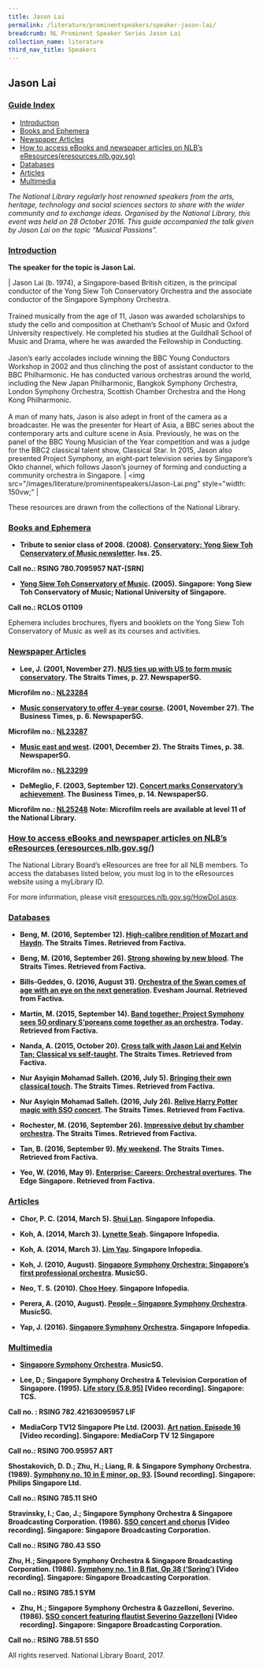 ```yaml
---
title: Jason Lai
permalink: /literature/prominentspeakers/speaker-jason-lai/
breadcrumb: NL Prominent Speaker Series Jason Lai
collection_name: literature
third_nav_title: Speakers
---
```


## **Jason Lai**

<h3><u>Guide Index</u></h3>

* [Introduction](#introduction)
* [Books and Ephemera](#books-and-ephemera)
* [Newspaper Articles](#newspaper-articles)
* [How to access eBooks and newspaper articles on NLB’s eResources(eresources.nlb.gov.sg)](#how-to-access-ebooks-and-newspaper-articles-on-nlbs-eresources-eresourcesnlbgovsg)
* [Databases](#databases)
* [Articles](#articles)
* [Multimedia](#multimedia)

_The National Library regularly host renowned speakers from the arts, heritage, technology and social sciences sectors to share with the wider community and to exchange ideas. Organised by the National Library, this event was held on 28 October 2016. This guide accompanied the talk given by Jason Lai on the topic “Musical Passions”._

### <u>Introduction</u>
 

**The speaker for the topic is Jason Lai.**

| Jason Lai (b. 1974), a Singapore-based British citizen, is the principal conductor of the Yong Siew Toh Conservatory Orchestra and the associate conductor of the Singapore Symphony Orchestra. <br><br> Trained musically from the age of 11, Jason was awarded scholarships to study the cello and composition at Chetham’s School of Music and Oxford University respectively. He completed his studies at the Guildhall School of Music and Drama, where he was awarded the Fellowship in Conducting. <br><br> Jason’s early accolades include winning the BBC Young Conductors Workshop in 2002 and thus clinching the post of assistant conductor to the BBC Philharmonic. He has conducted various orchestras around the world, including the New Japan Philharmonic, Bangkok Symphony Orchestra, London Symphony Orchestra, Scottish Chamber Orchestra and the Hong Kong Philharmonic. <br><br> A man of many hats, Jason is also adept in front of the camera as a broadcaster. He was the presenter for Heart of Asia, a BBC series about the contemporary arts and culture scene in Asia. Previously, he was on the panel of the BBC Young Musician of the Year competition and was a judge for the BBC2 classical talent show, Classical Star. In 2015, Jason also presented Project Symphony, an eight-part television series by Singapore’s Okto channel, which follows Jason’s journey of forming and conducting a community orchestra in Singapore. | <img src="/images/literature/prominentspeakers/Jason-Lai.png" style="width: 150vw;" | 

These resources are drawn from the collections of the National Library.

 

### <u>Books and Ephemera</u>
 

* **Tribute to senior class of 2008. (2008). [Conservatory: Yong Siew Toh Conservatory of Music newsletter](https://catalogue.nlb.gov.sg/cgi-bin/spydus.exe/FULL/EXPNOS/BIBENQ/13437187/137646994,1). Iss. 25.**

**Call no.: RSING 780.7095957 NAT-\[SRN\]**
 

* **[Yong Siew Toh Conservatory of Music](http://eservice.nlb.gov.sg/item_holding_s.aspx?bid=14289582). (2005). Singapore: Yong Siew Toh Conservatory of Music; National University of Singapore.**

**Call no.: RCLOS O1109**

Ephemera includes brochures, flyers and booklets on the Yong Siew Toh Conservatory of Music as well as its courses and activities.
 

### <u>Newspaper Articles</u> 
 

* **Lee, J. (2001, November 27). [NUS ties up with US to form music conservatory](http://eresources.nlb.gov.sg/newspapers/Digitised/Article/straitstimes20011127-1.2.26.22.aspx). The Straits Times, p. 27. NewspaperSG.**

**Microfilm no.: [NL23284](http://eresources.nlb.gov.sg/newspapers/Microfilm/Reel/NL23284.aspx?t=straitstimes)**
 

* **[Music conservatory to offer 4-year course](http://eresources.nlb.gov.sg/newspapers/Digitised/Article/biztimes20011127-1.2.15.2.aspx). (2001, November 27). The Business Times, p. 6. NewspaperSG.**

**Microfilm no.: [NL23287](http://eresources.nlb.gov.sg/newspapers/Microfilm/Reel/NL23287.aspx?t=biztimes)**
 

* **[Music east and west](http://eresources.nlb.gov.sg/newspapers/Digitised/Article/straitstimes20011202-1.2.53.3.1.aspx). (2001, December 2). The Straits Times, p. 38. NewspaperSG.**

**Microfilm no.: [NL23299](http://eresources.nlb.gov.sg/newspapers/Microfilm/Reel/NL23299.aspx?t=straitstimes)**


* **DeMeglio, F. (2003, September 12). [Concert marks Conservatory’s achievement](http://eresources.nlb.gov.sg/newspapers/Digitised/Article/biztimes20030912-1.2.35.1.aspx). The Business Times, p. 14. NewspaperSG.**

**Microfilm no.: [NL25248](http://eresources.nlb.gov.sg/newspapers/Microfilm/Reel/NL25248.aspx?t=biztimes)**
**Note: Microfilm reels are available at level 11 of the National Library.**

 

### <u>How to access eBooks and newspaper articles on NLB’s eResources (<a href="http://eresources.nlb.gov.sg/">eresources.nlb.gov.sg/</a>)</u> 
 

The National Library Board’s eResources are free for all NLB members. To access the databases listed below, you must log in to the eResources website using a myLibrary ID.

For more information, please visit [eresources.nlb.gov.sg/HowDoI.aspx](http://eresources.nlb.gov.sg/HowDoI.aspx).

 

### <u>Databases</u>
 

* **Beng, M. (2016, September 12). [High-calibre rendition of Mozart and Haydn](http://eresources.nlb.gov.sg/Main/Browse?startsWith=F). The Straits Times. Retrieved from Factiva.**
 

* **Beng, M. (2016, September 26). [Strong showing by new blood](http://eresources.nlb.gov.sg/Main/Browse?startsWith=F). The Straits Times. Retrieved from Factiva.**
 

* **Bills-Geddes, G. (2016, August 31). [Orchestra of the Swan comes of age with an eye on the next generation](http://eresources.nlb.gov.sg/Main/Browse?startsWith=F). Evesham Journal. Retrieved from Factiva.**
 

* **Martin, M. (2015, September 14). [Band together; Project Symphony sees 50 ordinary S’poreans come together as an orchestra](http://eresources.nlb.gov.sg/Main/Browse?startsWith=F). Today. Retrieved from Factiva.**
 

* **Nanda, A. (2015, October 20). [Cross talk with Jason Lai and Kelvin Tan; Classical vs self-taught](http://eresources.nlb.gov.sg/Main/Browse?startsWith=F). The Straits Times. Retrieved from Factiva.**
 

* **Nur Asyiqin Mohamad Salleh. (2016, July 5). [Bringing their own classical touch](http://eresources.nlb.gov.sg/Main/Browse?startsWith=F). The Straits Times. Retrieved from Factiva.**
 

* **Nur Asyiqin Mohamad Salleh. (2016, July 26). [Relive Harry Potter magic with SSO concert](http://eresources.nlb.gov.sg/Main/Browse?startsWith=F). The Straits Times. Retrieved from Factiva.**
 

* **Rochester, M. (2016, September 26). [Impressive debut by chamber orchestra](http://eresources.nlb.gov.sg/Main/Browse?startsWith=F). The Straits Times. Retrieved from Factiva.**
 

* **Tan, B. (2016, September 9). [My weekend](http://eresources.nlb.gov.sg/Main/Browse?startsWith=F). The Straits Times. Retrieved from Factiva.**
 

* **Yeo, W. (2016, May 9). [Enterprise: Careers: Orchestral overtures](http://eresources.nlb.gov.sg/Main/Browse?startsWith=F). The Edge Singapore. Retrieved from Factiva.**
 

### <u>Articles</u>
 

* **Chor, P. C. (2014, March 5). [Shui Lan](http://eresources.nlb.gov.sg/infopedia/articles/SIP_2014-03-11_160342.html?). Singapore Infopedia.**
 

* **Koh, A. (2014, March 3). [Lynette Seah](http://eresources.nlb.gov.sg/infopedia/articles/SIP_2014-03-06_161433.html?). Singapore Infopedia.**
 

* **Koh, A. (2014, March 3). [Lim Yau](http://eresources.nlb.gov.sg/infopedia/articles/SIP_2014-03-06_161445.html?). Singapore Infopedia.**
 

* **Koh, J. (2010, August).  [Singapore Symphony Orchestra: Singapore’s first professional orchestra](http://eresources.nlb.gov.sg/music/Media/PDFs/Article/e92a3c41-9018-49a4-86bb-58ae16fedf). MusicSG.**
 

* **Neo, T. S. (2010). [Choo Hoey](http://eresources.nlb.gov.sg/infopedia/articles/SIP_1649_2010-02-25.html). Singapore Infopedia.**
 

* **Perera, A. (2010, August).  [People – Singapore Symphony Orchestra](http://eresources.nlb.gov.sg/music/Media/PDFs/Article/4e435a60-45f7-4eef-ba6c-aeab574d4a0f.pdf). MusicSG.**
 

* **Yap, J. (2016). [Singapore Symphony Orchestra](http://eresources.nlb.gov.sg/infopedia/articles/SIP_853_2005-01-11.html?). Singapore Infopedia.**
 

### <u>Multimedia</u>
 

* **[Singapore Symphony Orchestra](http://eresources.nlb.gov.sg/music/music/artist/1667). MusicSG.**
 

* **Lee, D.; Singapore Symphony Orchestra & Television Corporation of Singapore. (1995). [Life story (5.8.95)](http://eservice.nlb.gov.sg/item_holding_s.aspx?bid=7491269) [Video recording]. Singapore: TCS.**

**Call no. : RSING 782.42163095957 LIF**
 

* **MediaCorp TV12 Singapore Pte Ltd.  (2003). [Art nation. Episode 16](http://eservice.nlb.gov.sg/item_holding_s.aspx?bid=12340308) [Video recording]. Singapore: MediaCorp TV 12 Singapore**

**Call no.: RSING 700.95957 ART**
 

**Shostakovich, D. D.; Zhu, H.; Liang, R. & Singapore Symphony Orchestra. (1989). [Symphony no. 10 in E minor, op. 93](http://eservice.nlb.gov.sg/item_holding_s.aspx?bid=5276267). [Sound recording]. Singapore: Philips Singapore Ltd.**

**Call no.: RSING 785.11 SHO**
 

**Stravinsky, I.; Cao, J.; Singapore Symphony Orchestra & Singapore Broadcasting Corporation. (1986). [SSO concert and chorus](http://eservice.nlb.gov.sg/item_holding_s.aspx?bid=4985929) [Video recording]. Singapore: Singapore Broadcasting Corporation.**

**Call no.: RSING 780.43 SSO**
 

**Zhu, H.; Singapore Symphony Orchestra & Singapore Broadcasting Corporation. (1986). [Symphony no. 1 in B flat, Op 38 (‘Spring’)](http://eservice.nlb.gov.sg/item_holding_s.aspx?bid=4799360) [Video recording]. Singapore: Singapore Broadcasting Corporation.**

**Call no.: RSING 785.1 SYM**
 

* **Zhu, H.; Singapore Symphony Orchestra & Gazzelloni, Severino. (1986). [SSO concert featuring flautist Severino Gazzelloni](http://eservice.nlb.gov.sg/item_holding_s.aspx?bid=5276256) [Video recording]. Singapore: Singapore Broadcasting Corporation.**

**Call no.: RSING 788.51 SSO**
 

 

All rights reserved. National Library Board, 2017.